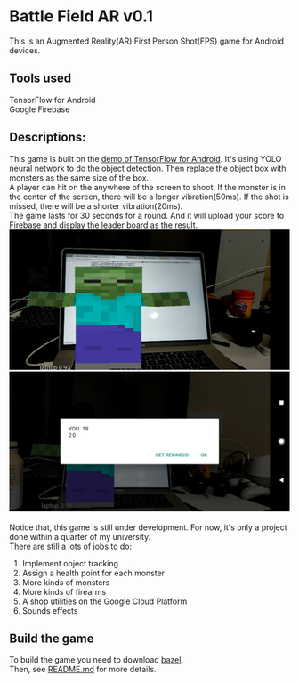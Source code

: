 # Battle Field AR v0.1

This is an Augmented Reality(AR) First Person Shot(FPS) game for Android devices.

## Tools used
TensorFlow for Android<br>
Google Firebase



## Descriptions:
This game is built on the [demo of TensorFlow for Android](https://github.com/tensorflow/tensorflow/tree/master/tensorflow/examples/android). 
It's using YOLO neural network to do the object detection. Then replace the object box with monsters as the same size of the box.<br>
A player can hit on the anywhere of the screen to shoot. If the monster is in the center of the screen, there will be a longer vibration(50ms). 
If the shot is missed, there will be a shorter vibration(20ms).<br>
The game lasts for 30 seconds for a round. And it will upload your score to Firebase and display the leader board as the result.<br>
![Sample 1](https://raw.githubusercontent.com/Tony-Hu/BattleFieldAR/master/samples/1.png)
<br>
![Sample 2](https://raw.githubusercontent.com/Tony-Hu/BattleFieldAR/master/samples/2.png)
<br><br>
Notice that, this game is still under development. For now, it's only a project done within a quarter of my university. <br>
There are still a lots of jobs to do:
1. Implement object tracking
2. Assign a health point for each monster
3. More kinds of monsters
4. More kinds of firearms
6. A shop utilities on the Google Cloud Platform
7. Sounds effects

## Build the game
To build the game you need to download [bazel](https://bazel.build/).<br>
Then, see [README.md](https://github.com/tensorflow/tensorflow/blob/master/tensorflow/examples/android/README.md)
for more details.

